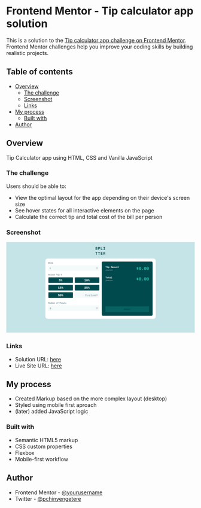 # Frontend Mentor - Tip calculator app solution

This is a solution to the [Tip calculator app challenge on Frontend Mentor](https://www.frontendmentor.io/challenges/tip-calculator-app-ugJNGbJUX). Frontend Mentor challenges help you improve your coding skills by building realistic projects.

## Table of contents

- [Overview](#overview)
  - [The challenge](#the-challenge)
  - [Screenshot](#screenshot)
  - [Links](#links)
- [My process](#my-process)
  - [Built with](#built-with)
- [Author](#author)


## Overview

Tip Calculator app using HTML, CSS and Vanilla JavaScript

### The challenge

Users should be able to:

- View the optimal layout for the app depending on their device's screen size
- See hover states for all interactive elements on the page
- Calculate the correct tip and total cost of the bill per person

### Screenshot

![](./screenshot.png)

### Links

- Solution URL: [here](https://github.com/pilatech/tip-calculator)
- Live Site URL: [here](https://tip-calculator-by-pilate.netlify.app/)

## My process

- Created Markup based on the more complex layout (desktop)
- Styled using mobile first aproach
- (later) added JavaScript logic

### Built with

- Semantic HTML5 markup
- CSS custom properties
- Flexbox
- Mobile-first workflow


## Author

- Frontend Mentor - [@yourusername](https://www.frontendmentor.io/profile/pilatech)
- Twitter - [@pchinyengetere](https://www.twitter.com/pchinyengetere)
